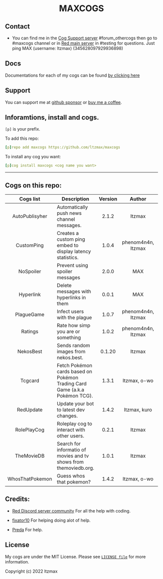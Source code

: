 <h1 align="center">MAXCOGS</h1>

## Contact
- You can find me in the [Cog Support server](https://discord.gg/GET4DVk) #forum_othercogs then go to #maxcogs channel or in [Red main server](https://discord.gg/red) in #testing for questions. Just ping MAX (username: ltzmax) (345628097929936898)

## Docs
Documentations for each of my cogs can be found [by clicking here](https://maxcogs.gitbook.io/maxcogs)

## Support
You can support me at [github sponsor](https://github.com/sponsors/ltzmax) or [buy me a coffee](https://www.buymeacoffee.com/ltzmax).

## Inforamtions, install and cogs.
`[p]` is your prefix.

To add this repo:

```yaml
[p]repo add maxcogs https://github.com/ltzmax/maxcogs
```

To install any cog you want:

```yaml
[p]cog install maxcogs <cog name you want>
```
---------------------------------------------------------------
## Cogs on this repo: <br>
| Cogs list | Description | Version | Author | Stable |
|:---:|---|:---:|:---:|:---:|
| AutoPublisyher | Automatically push news channel messages. | 2.1.2 | ltzmax | ✅ |
| CustomPing | Creates a custom ping embed to display latency statistics. | 1.0.4 | phenom4n4n, ltzmax | ✅ |
| NoSpoiler | Prevent using spoiler messages | 2.0.0 | MAX | ✅ |
| Hyperlink | Delete messages with hyperlinks in them | 0.0.1 | MAX | ✅ |
| PlagueGame | Infect users with the plague | 1.0.7 | phenom4n4n, ltzmax | ✅ |
| Ratings | Rate how simp you are or something | 1.0.2 | phenom4n4n, ltzmax | ✅ |
| NekosBest | Sends random images from nekos.best. | 0.1.20 | ltzmax | ✅ |
| Tcgcard | Fetch Pokémon cards based on Pokémon Trading Card Game (a.k.a Pokémon TCG). | 1.3.1 | ltzmax, o-wo | ✅ |
| RedUpdate | Update your bot to latest dev changes.| 1.4.2 | ltzmax, kuro | ✅ |
| RolePlayCog | Roleplay cog to interact with other users. | 0.2.1| ltzmax | ✅ |
| TheMovieDB | Search for informatio of movies and tv shows from themoviedb.org. | 1.0.1 | ltzmax | ✅ |
| WhosThatPokemon | Guess whos that pokemon? | 1.4.2 | ltzmax, o-wo | ✅ |

## Credits:
- [Red Discord server community](https://discord.gg/red) For all the help with coding.

- [fixator10](https://github.com/fixator10) For helping doing alot of help.

- [Preda](https://github.com/PredaaA/predacogs) For help.

## License
My cogs are under the MIT License. Please see [`LICENSE file`](https://github.com/ltzmax/maxcogs/blob/master/LICENSE) for more information.

Copyright (c) 2022 ltzmax
